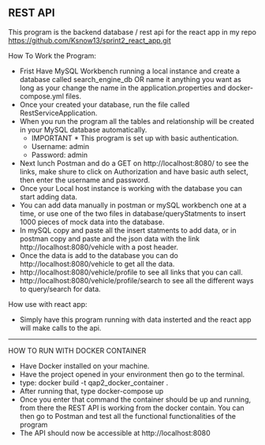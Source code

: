 REST API 
-----------------------------------------------------------------------------------------------------------------------
This program is the backend database / rest api for the react app in my repo https://github.com/Ksnow13/sprint2_react_app.git

How To Work the Program:

- Frist Have MySQL Workbench running a local instance and create a database called search_engine_db OR name it anything you want as long as your change the name in the application.properties and docker-compose.yml files.
- Once your created your database, run the file called RestServiceApplication.
- When you run the program all the tables and relationship will be created in your MySQL database automatically.
  * IMPORTANT * This program is set up with basic authentication.
  * Username: admin
  * Password: admin
- Next lunch Postman and do a GET on http://localhost:8080/ to see the links, make shure to click on Authorization and have basic auth select, then enter the username and password.
- Once your Local host instance is working with the database you can start adding data.
- You can add data manually in postman or mySQL workbench one at a time, or use one of the two files in database/queryStatments to insert 1000 pieces of mock data into the database.
- In mySQL copy and paste all the insert statments to add data, or in postman copy and paste and the json data with the link  http://localhost:8080/vehicle with a post header.
- Once the data is add to the database you can do http://localhost:8080/vehicle to get all the data.
- http://localhost:8080/vehicle/profile to see all links that you can call.
- http://localhost:8080/vehicle/profile/search to see all the different ways to query/search for data.

How use with react app:
- Simply have this program running with data insterted and the react app will make calls to the api.

-----------------------------------------------------------------------------------------------------------------------
HOW TO RUN WITH DOCKER CONTAINER

- Have Docker installed on your machine.
- Have the project opened in your environment then go to the terminal.
- type: docker build -t qap2_docker_container .
- After running that, type docker-compose up
- Once you enter that command the container should be up and running, from there the REST API is working from the docker contain. You can then go to Postman and test all the functional functionalities of the program
- The API should now be accessible at http://localhost:8080
